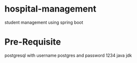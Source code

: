# hospital-management
student management using spring boot
# Pre-Requisite
postgresql with username postgres and password 1234
java jdk
